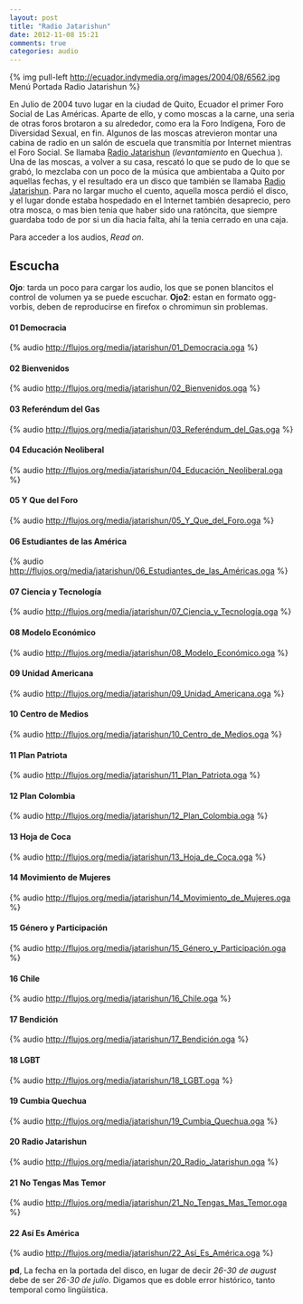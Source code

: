 ```yaml
---
layout: post
title: "Radio Jatarishun"
date: 2012-11-08 15:21
comments: true
categories: audio
---
```

{% img pull-left http://ecuador.indymedia.org/images/2004/08/6562.jpg Menú Portada Radio Jatarishun %}

En Julio de 2004 tuvo lugar en la ciudad de Quito, Ecuador el primer Foro Social de Las Américas. Aparte de ello, y como moscas a la carne, una seria de otras foros brotaron a su alrededor, como era la Foro Indígena, Foro de Diversidad Sexual, en fin. Algunos de las moscas atrevieron montar una cabina de radio en un salón de escuela que transmitía por Internet mientras el Foro Social. Se llamaba [Radio Jatarishun](http://ecuador.indymedia.org/es/2004/08/6563.shtml "Radio Jatarishun") (*levantamiento* en Quechua ). Una de las moscas, a volver a su casa, rescató lo que se pudo de lo que se grabó, lo mezclaba con un poco de la música que ambientaba a Quito por aquellas fechas, y el resultado era un disco que también se llamaba [Radio Jatarishun](http://ecuador.indymedia.org/es/2004/08/6563.shtml "Radio Jatarishun"). Para no largar mucho el cuento, aquella mosca perdió el disco, y el lugar donde estaba hospedado en el Internet también desaprecio, pero otra mosca, o mas bien tenia que haber sido una ratóncita, que siempre guardaba todo de por si un día hacia falta, ahí la tenia cerrado en una caja.

Para acceder a los audios, *Read on*.

<!-- more -->

## Escucha

**Ojo**: tarda un poco para cargar los audio, los que se ponen blancitos el control de volumen ya se puede escuchar. **Ojo2**: estan en formato ogg-vorbis, deben de reproducirse en firefox o chromimun sin problemas.

#### 01 Democracia
{% audio http://flujos.org/media/jatarishun/01_Democracia.oga %}

#### 02 Bienvenidos
{% audio http://flujos.org/media/jatarishun/02_Bienvenidos.oga %}

#### 03 Referéndum del Gas
{% audio http://flujos.org/media/jatarishun/03_Referéndum_del_Gas.oga %}

#### 04 Educación Neoliberal
{% audio http://flujos.org/media/jatarishun/04_Educación_Neoliberal.oga  %}

#### 05 Y Que del Foro
{% audio http://flujos.org/media/jatarishun/05_Y_Que_del_Foro.oga  %}

#### 06 Estudiantes de las América
{% audio http://flujos.org/media/jatarishun/06_Estudiantes_de_las_Américas.oga  %}
#### 07 Ciencia y Tecnología 
{% audio http://flujos.org/media/jatarishun/07_Ciencia_y_Tecnología.oga %}
#### 08 Modelo Económico
{% audio http://flujos.org/media/jatarishun/08_Modelo_Económico.oga  %}
#### 09 Unidad Americana
{% audio http://flujos.org/media/jatarishun/09_Unidad_Americana.oga  %}
#### 10 Centro de Medios
{% audio http://flujos.org/media/jatarishun/10_Centro_de_Medios.oga  %}
#### 11 Plan Patriota
{% audio http://flujos.org/media/jatarishun/11_Plan_Patriota.oga  %}
#### 12 Plan Colombia
{% audio http://flujos.org/media/jatarishun/12_Plan_Colombia.oga  %}
#### 13 Hoja de Coca
{% audio http://flujos.org/media/jatarishun/13_Hoja_de_Coca.oga  %}
#### 14 Movimiento de Mujeres
{% audio http://flujos.org/media/jatarishun/14_Movimiento_de_Mujeres.oga %}
#### 15 Género y Participación
{% audio http://flujos.org/media/jatarishun/15_Género_y_Participación.oga  %}
#### 16 Chile
{% audio http://flujos.org/media/jatarishun/16_Chile.oga %}
#### 17 Bendición
{% audio http://flujos.org/media/jatarishun/17_Bendición.oga  %}
#### 18 LGBT
{% audio http://flujos.org/media/jatarishun/18_LGBT.oga  %}
#### 19 Cumbia Quechua
{% audio http://flujos.org/media/jatarishun/19_Cumbia_Quechua.oga  %}
#### 20 Radio Jatarishun
{% audio http://flujos.org/media/jatarishun/20_Radio_Jatarishun.oga  %}
#### 21 No Tengas Mas Temor
{% audio http://flujos.org/media/jatarishun/21_No_Tengas_Mas_Temor.oga  %}
#### 22 Así Es América
{% audio http://flujos.org/media/jatarishun/22_Así_Es_América.oga  %}

**pd**, La fecha en la portada del disco, en lugar de decir *26-30 de august* debe de ser *26-30 de julio*. Digamos que es doble error histórico, tanto temporal como lingüística.
